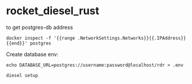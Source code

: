 # rocket_diesel_rust

to get postgres-db address
```
docker inspect -f '{{range .NetworkSettings.Networks}}{{.IPAddress}}{{end}}' postgres
```

Create database env:
```
echo DATABASE_URL=postgres://username:password@localhost/rdr > .env
```

```
diesel setup
```
